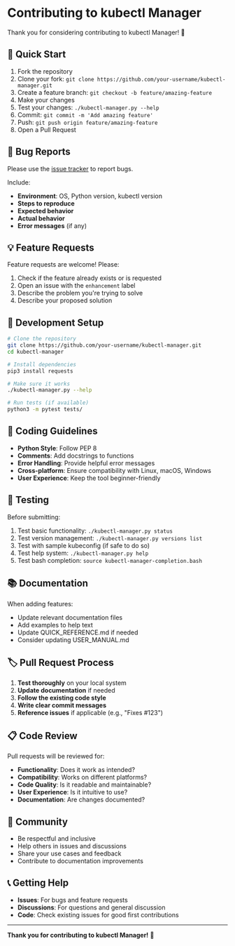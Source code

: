 # Contributing to kubectl Manager

Thank you for considering contributing to kubectl Manager! 🎉

## 🚀 Quick Start

1. Fork the repository
2. Clone your fork: `git clone https://github.com/your-username/kubectl-manager.git`
3. Create a feature branch: `git checkout -b feature/amazing-feature`
4. Make your changes
5. Test your changes: `./kubectl-manager.py --help`
6. Commit: `git commit -m 'Add amazing feature'`
7. Push: `git push origin feature/amazing-feature`
8. Open a Pull Request

## 🐛 Bug Reports

Please use the [issue tracker](https://github.com/your-username/kubectl-manager/issues) to report bugs.

Include:
- **Environment**: OS, Python version, kubectl version
- **Steps to reproduce**
- **Expected behavior**
- **Actual behavior**
- **Error messages** (if any)

## 💡 Feature Requests

Feature requests are welcome! Please:
1. Check if the feature already exists or is requested
2. Open an issue with the `enhancement` label
3. Describe the problem you're trying to solve
4. Describe your proposed solution

## 🔧 Development Setup

```bash
# Clone the repository
git clone https://github.com/your-username/kubectl-manager.git
cd kubectl-manager

# Install dependencies
pip3 install requests

# Make sure it works
./kubectl-manager.py --help

# Run tests (if available)
python3 -m pytest tests/
```

## 📝 Coding Guidelines

- **Python Style**: Follow PEP 8
- **Comments**: Add docstrings to functions
- **Error Handling**: Provide helpful error messages
- **Cross-platform**: Ensure compatibility with Linux, macOS, Windows
- **User Experience**: Keep the tool beginner-friendly

## 🧪 Testing

Before submitting:
1. Test basic functionality: `./kubectl-manager.py status`
2. Test version management: `./kubectl-manager.py versions list`
3. Test with sample kubeconfig (if safe to do so)
4. Test help system: `./kubectl-manager.py help`
5. Test bash completion: `source kubectl-manager-completion.bash`

## 📚 Documentation

When adding features:
- Update relevant documentation files
- Add examples to help text
- Update QUICK_REFERENCE.md if needed
- Consider updating USER_MANUAL.md

## 🏷️ Pull Request Process

1. **Test thoroughly** on your local system
2. **Update documentation** if needed
3. **Follow the existing code style**
4. **Write clear commit messages**
5. **Reference issues** if applicable (e.g., "Fixes #123")

## 📋 Code Review

Pull requests will be reviewed for:
- **Functionality**: Does it work as intended?
- **Compatibility**: Works on different platforms?
- **Code Quality**: Is it readable and maintainable?
- **User Experience**: Is it intuitive to use?
- **Documentation**: Are changes documented?

## 🤝 Community

- Be respectful and inclusive
- Help others in issues and discussions
- Share your use cases and feedback
- Contribute to documentation improvements

## 📞 Getting Help

- **Issues**: For bugs and feature requests
- **Discussions**: For questions and general discussion
- **Code**: Check existing issues for good first contributions

---

**Thank you for contributing to kubectl Manager!** 🙏